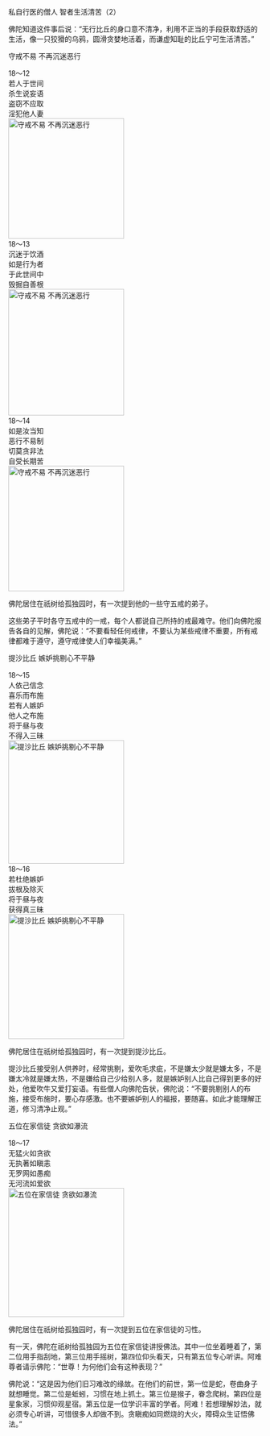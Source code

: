 私自行医的僧人 智者生活清苦（2）

佛陀知道这件事后说：“无行比丘的身口意不清净，利用不正当的手段获取舒适的生活，像一只狡猾的乌鸦，圆滑贪婪地活着，而谦虚知耻的比丘宁可生活清苦。”

守戒不易 不再沉迷恶行


<div class="e2">
<div>
18～12<br>
 若人于世间<br>
 杀生说妄语<br>
 盗窃不应取<br>
 淫犯他人妻
</div>
<img src="images/fjj-71-1.jpg" width="230" height="239" alt="守戒不易 不再沉迷恶行"/>
</div>


<div class="e2">
<div>
18～13<br>
 沉迷于饮酒<br>
 如是行为者<br>
 于此世间中<br>
 毁掘自善根
</div>
<img src="images/fjj-71-2.jpg" width="230" height="251" alt="守戒不易 不再沉迷恶行"/>
</div>


<div class="e2">
<div>
18～14<br>
 如是汝当知<br>
 恶行不易制<br>
 切莫贪非法<br>
 自受长期苦
</div>
<img src="images/fjj-71-3.jpg" width="230" height="249" alt="守戒不易 不再沉迷恶行"/>
</div>

佛陀居住在祇树给孤独园时，有一次提到他的一些守五戒的弟子。

这些弟子平时各守五戒中的一戒，每个人都说自己所持的戒最难守。他们向佛陀报告各自的见解，佛陀说：“不要看轻任何戒律，不要认为某些戒律不重要，所有戒律都难于遵守，遵守戒律使人们幸福美满。”

提沙比丘 嫉妒挑剔心不平静


<div class="e2">
<div>
18～15<br>
 人依己信念<br>
 喜乐而布施<br>
 若有人嫉妒<br>
 他人之布施<br>
 将于昼与夜<br>
 不得入三昧
</div>
<img src="images/fjj-71-4.jpg" width="230" height="245" alt="提沙比丘 嫉妒挑剔心不平静"/>
</div>


<div class="e2">
<div>
18～16<br>
 若杜绝嫉妒<br>
 拔根及除灭<br>
 将于昼与夜<br>
 获得真三昧
</div>
<img src="images/fjj-71-5.jpg" width="230" height="248" alt="提沙比丘 嫉妒挑剔心不平静"/>
</div>

佛陀居住在祇树给孤独园时，有一次提到提沙比丘。

提沙比丘接受别人供养时，经常挑剔，爱吹毛求疵，不是嫌太少就是嫌太多，不是嫌太冷就是嫌太热，不是嫌给自己少给别人多，就是嫉妒别人比自己得到更多的好处，他爱吹牛又爱打妄语。有些僧人向佛陀告状，佛陀说：“不要挑剔别人的布施，接受布施时，要心存感激。也不要嫉妒别人的福报，要随喜。如此才能理解正道，修习清净止观。”

五位在家信徒 贪欲如瀑流


<div class="e2">
<div>
18～17<br>
 无猛火如贪欲<br>
 无执著如瞋恚<br>
 无罗网如愚痴<br>
 无河流如爱欲
</div>
<img src="images/fjj-71-6.jpg" width="230" height="256" alt="五位在家信徒 贪欲如瀑流"/>
</div>

佛陀居住在祇树给孤独园时，有一次提到五位在家信徒的习性。

有一天，佛陀在祇树给孤独园为五位在家信徒讲授佛法。其中一位坐着睡着了，第二位用手指刮地，第三位用手摇树，第四位仰头看天，只有第五位专心听讲。阿难尊者请示佛陀：“世尊！为何他们会有这种表现？”

佛陀说：“这是因为他们旧习难改的缘故。在他们的前世，第一位是蛇，卷曲身子就想睡觉。第二位是蚯蚓，习惯在地上抓土。第三位是猴子，眷念爬树。第四位是星象家，习惯仰观星宿。第五位是一位学识丰富的学者。阿难！若想理解妙法，就必须专心听讲，可惜很多人却做不到。贪瞋痴如同燃烧的大火，障碍众生证悟佛法。”
